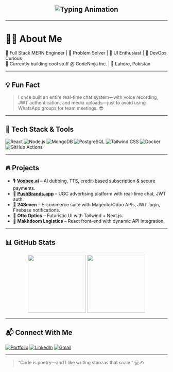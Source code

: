 <!-- Typing animation using SVG -->
<h2 align="center">
  <p align="center">
  <img src="https://readme-typing-svg.herokuapp.com?font=Fira+Code&weight=500&size=24&pause=1000&color=3F87F5&center=true&vCenter=true&width=500&lines=Hi+I'm+Muhammad+Jawad+Ijaz;Full+Stack+MERN+Engineer;DevOps+Curious+%7C+UI+Enthusiast;Building+cool+things+with+code!" alt="Typing Animation" />
</p>
</h2>

---

# 👨‍💻 About Me

🚀 Full Stack MERN Engineer | 🧠 Problem Solver | 🎨 UI Enthusiast | 💬 DevOps Curious  
🔧 Currently building cool stuff @ CodeNinja Inc. | 📍 Lahore, Pakistan  

---

## 💡 Fun Fact

> I once built an entire real-time chat system—with voice recording, JWT authentication, and media uploads—just to avoid using WhatsApp groups for team meetings. 😎

---

## 🧰 Tech Stack & Tools

![React](https://img.shields.io/badge/React-20232A?style=for-the-badge&logo=react)
![Node.js](https://img.shields.io/badge/Node.js-339933?style=for-the-badge&logo=node-dot-js)
![MongoDB](https://img.shields.io/badge/MongoDB-4EA94B?style=for-the-badge&logo=mongodb)
![PostgreSQL](https://img.shields.io/badge/PostgreSQL-316192?style=for-the-badge&logo=postgresql)
![Tailwind CSS](https://img.shields.io/badge/TailwindCSS-06B6D4?style=for-the-badge&logo=tailwind-css)
![Docker](https://img.shields.io/badge/Docker-2496ED?style=for-the-badge&logo=docker)
![GitHub Actions](https://img.shields.io/badge/GitHub%20Actions-2088FF?style=for-the-badge&logo=github-actions)

---

## 🔥 Projects

- 🎙️ [**Voxbee.ai**](https://app.voxbee.ai/) – AI dubbing, TTS, credit-based subscription & secure payments.
- 📢 [**PushBrands.app**](https://app.pushbrands.app/) – UGC advertising platform with real-time chat, JWT auth.
- 🏪 **24Seven** – E-commerce suite with Magento/Odoo APIs, JWT login, Firebase notifications.
- 🧪 **Otto Optics** – Futuristic UI with Tailwind + Next.js.
- 🚚 **Makhdoom Logistics** – React front-end with dynamic API integration.

---

## 📊 GitHub Stats

<p align="center">
  <img src="https://github-readme-stats.vercel.app/api?username=muhammad-jawad-ijaz&show_icons=true&theme=react" height="180" />
  <img src="https://github-readme-streak-stats.herokuapp.com/?user=muhammad-jawad-ijaz&theme=react" height="180" />
</p>

---

## 📬 Connect With Me

[![Portfolio](https://img.shields.io/badge/Portfolio-000?style=for-the-badge&logo=vercel)](https://jawad-ijaz-portfolio.vercel.app/)
[![LinkedIn](https://img.shields.io/badge/LinkedIn-blue?style=for-the-badge&logo=linkedin)](https://www.linkedin.com/in/muhammad-jawad-ijaz/)
[![Gmail](https://img.shields.io/badge/Gmail-D14836?style=for-the-badge&logo=gmail)](mailto:jawadijaz12@gmail.com)

---

> “Code is poetry—and I like writing stanzas that scale.” 💻✍️

